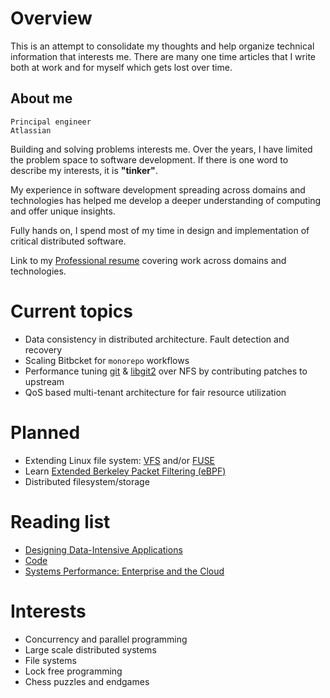 # Overview

This is an attempt to consolidate my thoughts and help organize technical information that interests me. There are many one time articles that I write both at work and for myself which gets lost over time.

## About me

	Principal engineer
	Atlassian

Building and solving problems interests me. Over the years, I have limited the problem space to software development. If there is one word to describe my interests, it is **"tinker"**.

My experience in software development spreading across domains and technologies has helped me develop a deeper understanding of computing and offer unique insights.

Fully hands on, I spend most of my time in design and implementation of critical distributed software.

Link to my [Professional resume](resume.md) covering work across domains and technologies.

# Current topics
- Data consistency in distributed architecture. Fault detection and recovery
- Scaling Bitbcket for `monorepo` workflows
- Performance tuning [git](https://git-scm.com) & [libgit2](https://libgit2.org/) over NFS by contributing patches to upstream
- QoS based multi-tenant architecture for fair resource utilization


# Planned
- Extending Linux file system: [VFS](https://www.kernel.org/doc/html/latest/filesystems/vfs.html) and/or [FUSE](https://www.kernel.org/doc/html/latest/filesystems/fuse.html)
- Learn [Extended Berkeley Packet Filtering (eBPF)](https://ebpf.io)
- Distributed filesystem/storage

# Reading list
- [Designing Data-Intensive Applications](https://dataintensive.net)
- [Code](https://codehiddenlanguage.com)
- [Systems Performance: Enterprise and the Cloud](http://www.brendangregg.com/systems-performance-2nd-edition-book.html)

# Interests
- Concurrency and parallel programming
- Large scale distributed systems
- File systems
- Lock free programming
- Chess puzzles and endgames
